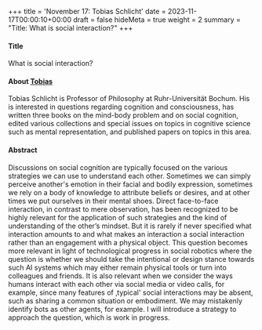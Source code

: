 +++
title = 'November 17: Tobias Schlicht'
date = 2023-11-17T00:00:10+00:00
draft = false
hideMeta = true
weight = 2
summary = "Title: What is social interaction?"
+++


#### Title
What is social interaction?

#### About [Tobias](http://www.sophia.de)

Tobias Schlicht is Professor of Philosophy at Ruhr-Universität Bochum. His is interested in questions regarding cognition and consciousness, has written three books on the mind-body problem and on social cognition, edited various collections and special issues on topics in cognitive science such as mental representation, and published papers on topics in this area. 



#### Abstract

Discussions on social cognition are typically focused on the various strategies we can use to understand each other. Sometimes we can simply perceive another's emotion in their facial and bodily expression, sometimes we rely on a body of knowledge to attribute beliefs or desires, and at other times we put ourselves in their mental shoes. Direct face-to-face interaction, in contrast to mere observation, has been recognized to be highly relevant for the application of such strategies and the kind of understanding of the other’s mindset. But it is rarely if never specified what interaction amounts to and what makes an interaction a social interaction rather than an engagement with a physical object. This question becomes more relevant in light of technological progress in social robotics where the question is whether we should take the intentional or design stance towards such AI systems which may either remain physical tools or turn into colleagues and friends. It is also relevant when we consider the ways humans interact with each other via social media or video calls, for example, since many features of ‚typical' social interactions may be absent, such as sharing a common situation or embodiment. We may mistakenly identify bots as other agents, for example. I will introduce a strategy to approach the question, which is work in progress.
